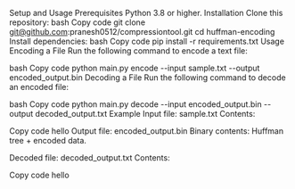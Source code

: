 Setup and Usage
Prerequisites
Python 3.8 or higher.
Installation
Clone this repository:
bash
Copy code
git clone git@github.com:pranesh0512/compressiontool.git
cd huffman-encoding
Install dependencies:
bash
Copy code
pip install -r requirements.txt
Usage
Encoding a File
Run the following command to encode a text file:

bash
Copy code
python main.py encode --input sample.txt --output encoded_output.bin
Decoding a File
Run the following command to decode an encoded file:

bash
Copy code
python main.py decode --input encoded_output.bin --output decoded_output.txt
Example
Input file: sample.txt
Contents:

Copy code
hello
Output file: encoded_output.bin
Binary contents: Huffman tree + encoded data.

Decoded file: decoded_output.txt
Contents:

Copy code
hello